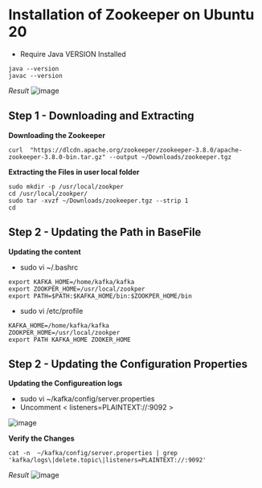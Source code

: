 # Installation of Zookeeper on Ubuntu 20

- Require Java VERSION Installed
```
java --version
javac --version
```
_Result_
![image](https://user-images.githubusercontent.com/111234771/209470734-a10c2052-d78b-4d88-879e-1aa6014b6846.png)


## Step 1 - Downloading and Extracting
**Downloading the Zookeeper**
```
curl  "https://dlcdn.apache.org/zookeeper/zookeeper-3.8.0/apache-zookeeper-3.8.0-bin.tar.gz" --output ~/Downloads/zookeeper.tgz
```
**Extracting the Files in user local folder**
```
sudo mkdir -p /usr/local/zookper
cd /usr/local/zookper/
sudo tar -xvzf ~/Downloads/zookeeper.tgz --strip 1
cd
```

## Step 2 - Updating the Path in BaseFile
**Updating the content**
- sudo vi ~/.bashrc
```
export KAFKA_HOME=/home/kafka/kafka
export ZOOKPER_HOME=/usr/local/zookper
export PATH=$PATH:$KAFKA_HOME/bin:$ZOOKPER_HOME/bin
```

- sudo vi /etc/profile
```
KAFKA_HOME=/home/kafka/kafka
ZOOKPER_HOME=/usr/local/zookper
export PATH KAFKA_HOME ZOOKER_HOME
```
## Step 2 - Updating the Configuration Properties
**Updating the Configureation logs**
- sudo vi ~/kafka/config/server.properties
- Uncomment < listeners=PLAINTEXT://:9092 >

![image](https://user-images.githubusercontent.com/111234771/209476861-710afb05-3b31-4d28-a9cf-5c56f2a42ed0.png)


**Verify the Changes**
```
cat -n  ~/kafka/config/server.properties | grep 'kafka/logs\|delete.topic\|listeners=PLAINTEXT://:9092'
```
_Result_
![image](https://user-images.githubusercontent.com/111234771/209477130-2bb008dd-3a5e-431d-ad20-380c34bb26dc.png)

